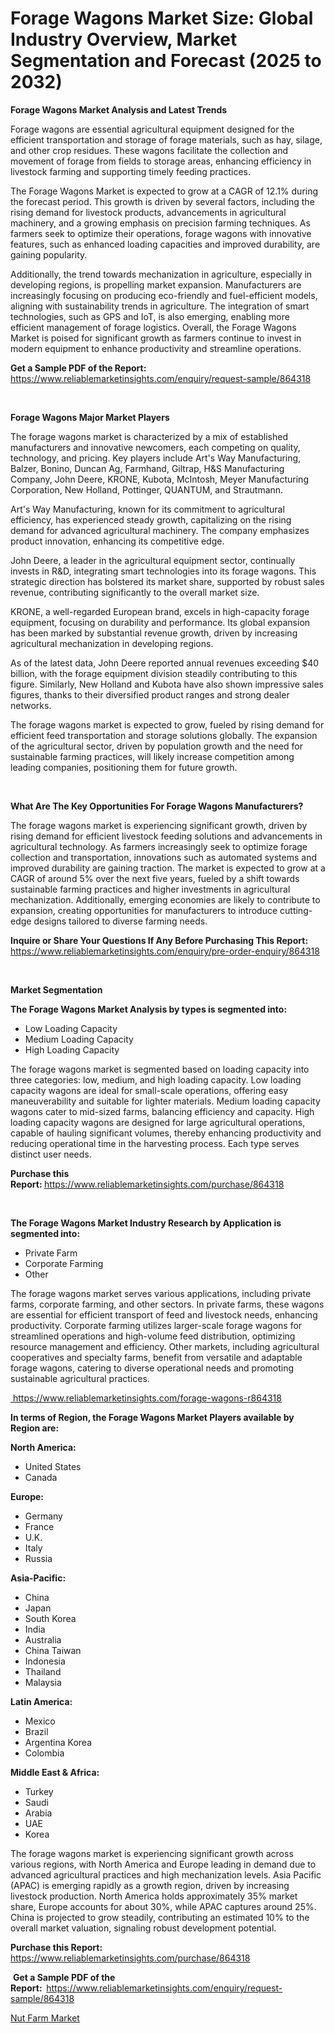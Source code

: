<p><h1>Forage Wagons Market Size: Global Industry Overview, Market Segmentation and Forecast (2025 to 2032)</h1></p><p><strong>Forage Wagons Market Analysis and Latest Trends</strong></p>
<p><p>Forage wagons are essential agricultural equipment designed for the efficient transportation and storage of forage materials, such as hay, silage, and other crop residues. These wagons facilitate the collection and movement of forage from fields to storage areas, enhancing efficiency in livestock farming and supporting timely feeding practices.</p><p>The Forage Wagons Market is expected to grow at a CAGR of 12.1% during the forecast period. This growth is driven by several factors, including the rising demand for livestock products, advancements in agricultural machinery, and a growing emphasis on precision farming techniques. As farmers seek to optimize their operations, forage wagons with innovative features, such as enhanced loading capacities and improved durability, are gaining popularity.</p><p>Additionally, the trend towards mechanization in agriculture, especially in developing regions, is propelling market expansion. Manufacturers are increasingly focusing on producing eco-friendly and fuel-efficient models, aligning with sustainability trends in agriculture. The integration of smart technologies, such as GPS and IoT, is also emerging, enabling more efficient management of forage logistics. Overall, the Forage Wagons Market is poised for significant growth as farmers continue to invest in modern equipment to enhance productivity and streamline operations.</p></p>
<p><strong>Get a Sample PDF of the Report:&nbsp;</strong> <a href="https://www.reliablemarketinsights.com/enquiry/request-sample/864318?utm_campaign=3204&utm_medium=2&utm_source=Github&utm_content=ia&utm_term=30032025&utm_id=forage-wagons">https://www.reliablemarketinsights.com/enquiry/request-sample/864318</a></p>
<p>&nbsp;</p>
<p><strong>Forage Wagons Major Market Players</strong></p>
<p><p>The forage wagons market is characterized by a mix of established manufacturers and innovative newcomers, each competing on quality, technology, and pricing. Key players include Art's Way Manufacturing, Balzer, Bonino, Duncan Ag, Farmhand, Giltrap, H&S Manufacturing Company, John Deere, KRONE, Kubota, McIntosh, Meyer Manufacturing Corporation, New Holland, Pottinger, QUANTUM, and Strautmann.</p><p>Art's Way Manufacturing, known for its commitment to agricultural efficiency, has experienced steady growth, capitalizing on the rising demand for advanced agricultural machinery. The company emphasizes product innovation, enhancing its competitive edge.</p><p>John Deere, a leader in the agricultural equipment sector, continually invests in R&D, integrating smart technologies into its forage wagons. This strategic direction has bolstered its market share, supported by robust sales revenue, contributing significantly to the overall market size.</p><p>KRONE, a well-regarded European brand, excels in high-capacity forage equipment, focusing on durability and performance. Its global expansion has been marked by substantial revenue growth, driven by increasing agricultural mechanization in developing regions.</p><p>As of the latest data, John Deere reported annual revenues exceeding $40 billion, with the forage equipment division steadily contributing to this figure. Similarly, New Holland and Kubota have also shown impressive sales figures, thanks to their diversified product ranges and strong dealer networks.</p><p>The forage wagons market is expected to grow, fueled by rising demand for efficient feed transportation and storage solutions globally. The expansion of the agricultural sector, driven by population growth and the need for sustainable farming practices, will likely increase competition among leading companies, positioning them for future growth.</p></p>
<p>&nbsp;</p>
<p><strong>What Are The Key Opportunities For Forage Wagons Manufacturers?</strong></p>
<p><p>The forage wagons market is experiencing significant growth, driven by rising demand for efficient livestock feeding solutions and advancements in agricultural technology. As farmers increasingly seek to optimize forage collection and transportation, innovations such as automated systems and improved durability are gaining traction. The market is expected to grow at a CAGR of around 5% over the next five years, fueled by a shift towards sustainable farming practices and higher investments in agricultural mechanization. Additionally, emerging economies are likely to contribute to expansion, creating opportunities for manufacturers to introduce cutting-edge designs tailored to diverse farming needs.</p></p>
<p><strong>Inquire or Share Your Questions If Any Before Purchasing This Report:</strong> <a href="https://www.reliablemarketinsights.com/enquiry/pre-order-enquiry/864318?utm_campaign=3204&utm_medium=2&utm_source=Github&utm_content=ia&utm_term=30032025&utm_id=forage-wagons">https://www.reliablemarketinsights.com/enquiry/pre-order-enquiry/864318</a></p>
<p>&nbsp;</p>
<p><strong>Market Segmentation</strong></p>
<p><strong>The Forage Wagons Market Analysis by types is segmented into:</strong></p>
<p><ul><li>Low Loading Capacity</li><li>Medium Loading Capacity</li><li>High Loading Capacity</li></ul></p>
<p><p>The forage wagons market is segmented based on loading capacity into three categories: low, medium, and high loading capacity. Low loading capacity wagons are ideal for small-scale operations, offering easy maneuverability and suitable for lighter materials. Medium loading capacity wagons cater to mid-sized farms, balancing efficiency and capacity. High loading capacity wagons are designed for large agricultural operations, capable of hauling significant volumes, thereby enhancing productivity and reducing operational time in the harvesting process. Each type serves distinct user needs.</p></p>
<p><strong>Purchase this Report:&nbsp;</strong><a href="https://www.reliablemarketinsights.com/purchase/864318?utm_campaign=3204&utm_medium=2&utm_source=Github&utm_content=ia&utm_term=30032025&utm_id=forage-wagons">https://www.reliablemarketinsights.com/purchase/864318</a></p>
<p>&nbsp;</p>
<p><strong>The Forage Wagons Market Industry Research by Application is segmented into:</strong></p>
<p><ul><li>Private Farm</li><li>Corporate Farming</li><li>Other</li></ul></p>
<p><p>The forage wagons market serves various applications, including private farms, corporate farming, and other sectors. In private farms, these wagons are essential for efficient transport of feed and livestock needs, enhancing productivity. Corporate farming utilizes larger-scale forage wagons for streamlined operations and high-volume feed distribution, optimizing resource management and efficiency. Other markets, including agricultural cooperatives and specialty farms, benefit from versatile and adaptable forage wagons, catering to diverse operational needs and promoting sustainable agricultural practices.</p></p>
<p><a href="https://www.reliablemarketinsights.com/forage-wagons-r864318?utm_campaign=3204&utm_medium=2&utm_source=Github&utm_content=ia&utm_term=30032025&utm_id=forage-wagons">&nbsp;https://www.reliablemarketinsights.com/forage-wagons-r864318</a></p>
<p><strong>In terms of Region, the Forage Wagons Market Players available by Region are:</strong></p>
<p>
    <p> <strong> North America: </strong>
        <ul>
            <li>United States</li>
            <li>Canada</li>
        </ul>
        </p> 
    <p> <strong> Europe: </strong>
        <ul>
            <li>Germany</li>
            <li>France</li>
            <li>U.K.</li>
            <li>Italy</li>
            <li>Russia</li>
        </ul>
        </p> 
    <p> <strong> Asia-Pacific: </strong>
        <ul>
            <li>China</li>
            <li>Japan</li>
            <li>South Korea</li>
            <li>India</li>
            <li>Australia</li>
            <li>China Taiwan</li>
            <li>Indonesia</li>
            <li>Thailand</li>
            <li>Malaysia</li>
        </ul>
        </p> 
    <p> <strong> Latin America: </strong>
        <ul>
            <li>Mexico</li>
            <li>Brazil</li>
            <li>Argentina Korea</li>
            <li>Colombia</li>
        </ul>
        </p> 
    <p> <strong> Middle East & Africa: </strong>
        <ul>
            <li>Turkey</li>
            <li>Saudi</li>
            <li>Arabia</li>
            <li>UAE</li>
            <li>Korea</li>
        </ul>
    </p>
    </p>
<p><p>The forage wagons market is experiencing significant growth across various regions, with North America and Europe leading in demand due to advanced agricultural practices and high mechanization levels. Asia Pacific (APAC) is emerging rapidly as a growth region, driven by increasing livestock production. North America holds approximately 35% market share, Europe accounts for about 30%, while APAC captures around 25%. China is projected to grow steadily, contributing an estimated 10% to the overall market valuation, signaling robust development potential.</p></p>
<p><strong>Purchase this Report: </strong><a href="https://www.reliablemarketinsights.com/purchase/864318?utm_campaign=3204&utm_medium=2&utm_source=Github&utm_content=ia&utm_term=30032025&utm_id=forage-wagons">https://www.reliablemarketinsights.com/purchase/864318</a></p>
<p>&nbsp;<strong>Get a Sample PDF of the Report:&nbsp;&nbsp;</strong><a href="https://www.reliablemarketinsights.com/enquiry/request-sample/864318?utm_campaign=3204&utm_medium=2&utm_source=Github&utm_content=ia&utm_term=30032025&utm_id=forage-wagons">https://www.reliablemarketinsights.com/enquiry/request-sample/864318</a></p>
<p><strong></strong></p>
<p><p><a href="https://github.com/jolinolooman/Market-Research-Report-List-1/blob/main/nut-farm-market.md?utm_campaign=3204&utm_medium=2&utm_source=Github&utm_content=ia&utm_term=30032025&utm_id=forage-wagons">Nut Farm Market</a></p></p>